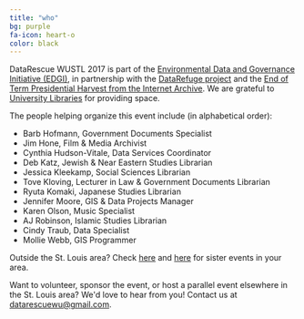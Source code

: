 ```yaml
---
title: "who"
bg: purple
fa-icon: heart-o
color: black  
---
```


DataRescue WUSTL 2017 is part of the [Environmental Data and Governance Initiative (EDGI)](https://envirodatagov.org/), in partnership with the [DataRefuge project](http://www.ppehlab.org/datarefuge) and the [End of Term Presidential Harvest from the Internet Archive](http://eotarchive.cdlib.org/). We are grateful to [University Libraries](https://library.wustl.edu) for providing space.

The people helping organize this event include (in alphabetical order):

- Barb Hofmann, Government Documents Specialist
- Jim Hone, Film & Media Archivist
- Cynthia Hudson-Vitale, Data Services Coordinator
- Deb Katz, Jewish & Near Eastern Studies Librarian
- Jessica Kleekamp, Social Sciences Librarian
- Tove Kloving, Lecturer in Law & Government Documents Librarian
- Ryuta Komaki, Japanese Studies Librarian
- Jennifer Moore, GIS & Data Projects Manager
- Karen Olson, Music Specialist
- AJ Robinson, Islamic Studies Librarian
- Cindy Traub, Data Specialist
- Mollie Webb, GIS Programmer


Outside the St. Louis area? Check [here](https://envirodatagov.org/events/) and [here](http://www.ppehlab.org/datarescue-events) for sister events in your area.

Want to volunteer, sponsor the event, or host a parallel event elsewhere in the St. Louis area? We'd love to hear from you! Contact us at [datarescuewu@gmail.com](mailto:datarescuewu@gmail.com). 
